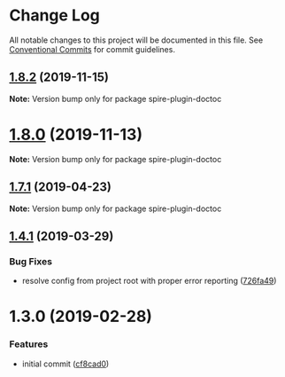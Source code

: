 # Change Log

All notable changes to this project will be documented in this file.
See [Conventional Commits](https://conventionalcommits.org) for commit guidelines.

## [1.8.2](https://github.com/researchgate/spire/compare/v1.8.1...v1.8.2) (2019-11-15)

**Note:** Version bump only for package spire-plugin-doctoc





# [1.8.0](https://github.com/researchgate/spire/compare/v1.7.3...v1.8.0) (2019-11-13)

**Note:** Version bump only for package spire-plugin-doctoc





## [1.7.1](https://github.com/researchgate/spire/compare/v1.7.0...v1.7.1) (2019-04-23)

**Note:** Version bump only for package spire-plugin-doctoc





## [1.4.1](https://github.com/researchgate/spire/compare/v1.4.0...v1.4.1) (2019-03-29)


### Bug Fixes

* resolve config from project root with proper error reporting ([726fa49](https://github.com/researchgate/spire/commit/726fa49))





# 1.3.0 (2019-02-28)


### Features

* initial commit ([cf8cad0](https://github.com/researchgate/spire/commit/cf8cad0))
